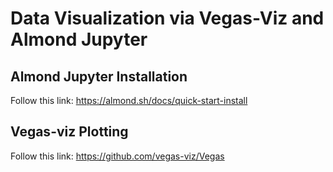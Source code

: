 # Data Visualization via Vegas-Viz and Almond Jupyter

## Almond Jupyter Installation
Follow this link: https://almond.sh/docs/quick-start-install

## Vegas-viz Plotting
Follow this link: https://github.com/vegas-viz/Vegas